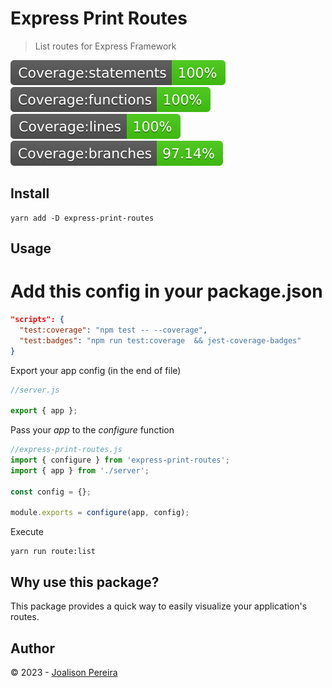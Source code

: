 # Express Print Routes

> List routes for Express Framework

![](./docs/badge-statements.svg) ![](./docs/badge-functions.svg) ![](./docs/badge-lines.svg) ![](./docs/badge-branches.svg)

[license-url]: https://opensource.org/licenses/MIT

## Install

```
yarn add -D express-print-routes
```

## Usage

# Add this config in your package.json

```json
"scripts": {
  "test:coverage": "npm test -- --coverage",
  "test:badges": "npm run test:coverage  && jest-coverage-badges"
}
```

Export your app config (in the end of file)

```js
//server.js

export { app };
```

Pass your _app_ to the _configure_ function

```js
//express-print-routes.js
import { configure } from 'express-print-routes';
import { app } from './server';

const config = {};

module.exports = configure(app, config);
```

Execute

```
yarn run route:list
```

## Why use this package?

This package provides a quick way to easily visualize your application's routes.

## Author

© 2023 - [Joalison Pereira](https://joalisonpereira.github.io/)

```

```
